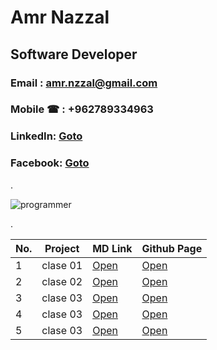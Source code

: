 # Amr Nazzal

## Software Developer

### Email  : amr.nzzal@gmail.com
### Mobile &phone; : +962789334963
### LinkedIn: [Goto](https://www.linkedin.com/in/amr-nzzal/)
### Facebook: [Goto](https://www.facebook.com/amr.nzzal)
.

![programmer](https://st.depositphotos.com/1429923/3996/v/600/depositphotos_39965389-stock-illustration-flat-vector-illustration-of-programmer.jpg)

.


No. |         Project         | MD Link             | Github Page
--- | ------------------------| --------------------|-------------------------------
1   |       clase 01          | [Open](https://github.com/amr88nzzal/reading-notes-201/blob/main/class-01.md)| [Open](https://amr88nzzal.github.io/reading-notes-201/class-01)
2   |       clase 02          | [Open](https://github.com/amr88nzzal/reading-notes-201/blob/main/class-02.md)| [Open](https://amr88nzzal.github.io/reading-notes-201/class-02)
3   |       clase 03          | [Open](https://github.com/amr88nzzal/reading-notes-201/blob/main/class-03.md)| [Open](https://amr88nzzal.github.io/reading-notes-201/class-03)
4   |       clase 03          | [Open](https://github.com/amr88nzzal/reading-notes-201/blob/main/class-04.md)| [Open](https://amr88nzzal.github.io/reading-notes-201/class-04)
5   |       clase 03          | [Open](https://github.com/amr88nzzal/reading-notes-201/blob/main/class-05.md)| [Open](https://amr88nzzal.github.io/reading-notes-201/class-05)